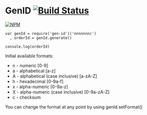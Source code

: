 # GenID [![Build Status](https://secure.travis-ci.org/domudall/gen-id.png)](http://travis-ci.org/domudall/gen-id)

[![NPM](https://nodei.co/npm/gen-id.png?downloads=true)](https://nodei.co/npm/uid-gen/)

````
var genId = require('gen-id')('nnnnnnnc')
  , orderId = genId.generate()

console.log(orderId)
````

Initial available formats:

* n - numeric [0-9]
* a - alphabetical [a-z]
* A - alphabetical (case inclusive) [a-zA-Z]
* h - hexadecimal [0-9a-f]
* x - alpha-numeric [0-9a-z]
* X - alpha-numeric (case inclusive) [0-9a-zA-Z]
* c - checksum

You can change the format at any point by using genId.setFormat()